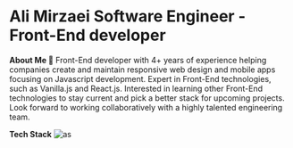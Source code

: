 
# Ali Mirzaei Software Engineer - Front-End developer 

**About Me 🦔** 
Front-End developer with 4+ years of experience helping companies create and maintain responsive web design and mobile apps focusing on Javascript development. Expert in Front-End technologies, such as Vanilla.js and React.js. Interested in learning other Front-End technologies to stay current and pick a better stack for upcoming projects. Look forward to working collaboratively with a highly talented engineering team.

**Tech Stack**
![as]({https://img.shields.io/badge/CSS3-1572B6?style=for-the-badge&logo=css3&logoColor=white})

<!---
alas1n/alas1n is a ✨ special ✨ repository because its `README.md` (this file) appears on your GitHub profile.
You can click the Preview link to take a look at your changes.
--->
